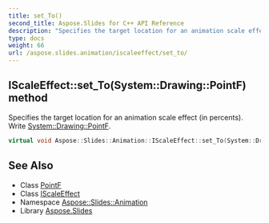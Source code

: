 ```yaml
---
title: set_To()
second_title: Aspose.Slides for C++ API Reference
description: "Specifies the target location for an animation scale effect (in percents). Write System::Drawing::PointF."
type: docs
weight: 66
url: /aspose.slides.animation/iscaleeffect/set_to/
---
```

## IScaleEffect::set_To(System::Drawing::PointF) method


Specifies the target location for an animation scale effect (in percents). Write [System::Drawing::PointF](../../../system.drawing/pointf/).

```cpp
virtual void Aspose::Slides::Animation::IScaleEffect::set_To(System::Drawing::PointF value)=0
```

## See Also

* Class [PointF](../../../system.drawing/pointf/)
* Class [IScaleEffect](../)
* Namespace [Aspose::Slides::Animation](../../)
* Library [Aspose.Slides](../../../)